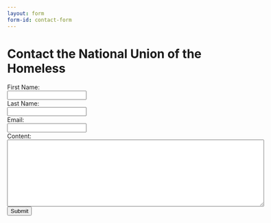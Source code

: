 ```yaml
---
layout: form
form-id: contact-form
---
```


Contact the National Union of the Homeless
==========================================

<form id="contact-form" method="post" action="https://us-central1-winged-comfort-298422.cloudfunctions.net/contact-form">
  <!-- <input type="hidden" id="g-recaptcha-response" name="g-recaptcha-response"> -->
  <!-- <input type="hidden" name="action" value="validate_captcha"> -->
  <label for="fname">First Name:</label><br>
  <input type="text" id="fname" name="fname"><br>
  <label for="lname">Last Name:</label><br>
  <input type="text" id="lname" name="lname"><br>
  <label for="email">Email:</label><br>
  <input type="text" id="email" name="email"><br>
  <label for="content">Content:</label><br>
  <textarea name="content" rows="10" cols="72"></textarea><br>
  <button>Submit</button>
  <!-- <button class="g-recaptcha" -->
  <!--         data-sitekey="6LetGwQaAAAAAHWY2Wuv469KoCvz_Fn0pm868xfe" -->
  <!--         data-callback='onSubmit' -->
  <!--         data-action='submit'>Submit</button> -->
</form>
